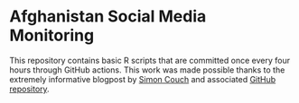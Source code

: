 # Afghanistan Social Media Monitoring

This repository contains basic R scripts that are committed once every four hours through GitHub actions. This work was made possible thanks to the extremely informative blogpost by [Simon Couch](https://blog--simonpcouch.netlify.app/blog/r-github-actions-commit/) and associated [GitHub repository](https://github.com/simonpcouch/scheduled-commit-action).
